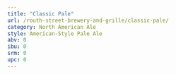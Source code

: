 ```yaml
---
title: "Classic Pale"
url: /routh-street-brewery-and-grille/classic-pale/
category: North American Ale
style: American-Style Pale Ale
abv: 0
ibu: 0
srm: 0
upc: 0
---
```


